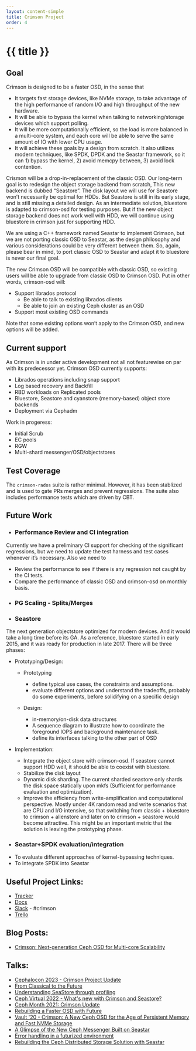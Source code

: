 ```yaml
---
layout: content-simple
title: Crimson Project
order: 4
---
```


# {{ title }}

## Goal

Crimson is designed to be a faster OSD, in the sense that

- It targets fast storage devices, like NVMe storage, to take advantage of the high performance of random I/O and high throughput of the new hardware.
- It will be able to bypass the kernel when talking to networking/storage devices which support polling.
- It will be more computationally efficient, so the load is more balanced in a multi-core system, and each core will be able to serve the same amount of IO with lower CPU usage.
- It will achieve these goals by a design from scratch. It also utilizes modern techniques, like SPDK, DPDK and the Seastar framework, so it can 1) bypass the kernel, 2) avoid memcpy between, 3) avoid lock contention.

Crismon will be a drop-in-replacement of the classic OSD. Our long-term goal is to redesign the object storage backend from scratch, This new backend is dubbed “Seastore”. The disk layout we will use for Seastore won’t necessarily be optimal for HDDs. But Seastore is still in its early stage, and is still missing a detailed design. As an intermediate solution, bluestore is adapted to crimson-osd for testing purposes. But if the new object storage backend does not work well with HDD, we will continue using bluestore in crimson just for supporting HDD.

We are using a C++ framework named Seastar to implement Crimson, but we are not porting classic OSD to Seastar, as the design philosophy and various considerations could be very different between them. So, again, please bear in mind, to port classic OSD to Seastar and adapt it to bluestore is never our final goal.

The new Crimson OSD will be compatible with classic OSD, so existing users will be able to upgrade from classic OSD to Crimson OSD. Put in other words, crimson-osd will:

- Support librados protocol
  - Be able to talk to existing librados clients
  - Be able to join an existing Ceph cluster as an OSD
- Support most existing OSD commands

Note that some existing options won’t apply to the Crimson OSD, and new options will be added.

## Current support

As Crimson is in under active development not all not featurewise on par with its predecessor yet.
Crimson OSD currently supports:

- Librados operations including snap support
- Log based recovery and Backfill
- RBD workloads on Replicated pools
- Bluestore, Seastore and cyanstore (memory-based) object store backends
- Deployment via Cephadm

Work in progeress:

- Initial Scrub
- EC pools
- RGW
- Multi-shard messenger/OSD/objectstores

## Test Coverage

The `crimson-rados` suite is rather minimal. However, it has been stablized and is used
to gate PRs merges and prevent regressions. The suite also includes performance tests which are driven by CBT.

## Future Work

- ### Performance Review and CI integration

Currently we have a preliminary CI support for checking of the significant
regressions, but we need to update the test harness and test cases
whenever it’s necessary. Also we need to

- Review the performance to see if there is any regression not caught by the CI
  tests.
- Compare the performance of classic OSD and crimson-osd on monthly basis.

* ### PG Scaling - Splits/Merges

* ### Seastore

The next generation objectstore optimized for modern devices. And it would take
a long time before its GA. As a reference, bluestore started in early 2015, and
it was ready for production in late 2017. There will be three phases:

- Prototyping/Design:

  - Prototyping

    - define typical use cases, the constraints and assumptions.
    - evaluate different options and understand the tradeoffs, probably do some
      experiments, before solidifying on a specific design

  - Design:

    - in-memory/on-disk data structures
    - A sequence diagram to illustrate how to coordinate the foreground IOPS and
      background maintenance task.
    - define its interfaces talking to the other part of OSD

- Implementation:

  - Integrate the object store with crimson-osd. If seastore cannot support HDD
    well, it should be able to coexist with bluestore.
  - Stabilize the disk layout
  - Dynamic disk sharding. The current sharded seastore only shards the disk space
    statically upon mkfs (Sufficient for performance evaluation and optimization).
  - Improve the efficiency from write-amplification and computational perspective.
    Mostly under 4K random read and write scenarios that are CPU and I/O intensive,
    so that switching from classic + bluestore to crimson + alienstore and later
    on to crimson + seastore would become attractive.
    This might be an important metric that the solution is leaving the prototyping phase.

* ### Seastar+SPDK evaluation/integration

- To evaluate different approaches of kernel-bypassing techniques.
- To integrate SPDK into Seastar

## Useful Project Links:

- [Tracker](tracker.ceph.com/projects/crimson/issues)
- [Docs](docs.ceph.com/en/latest/dev/crimson)
- [Slack](ceph-storage.slack.com) - #crimson
- [Trello](https://trello.com/b/lbHkWKxh/crimson)

## Blog Posts:

- [Crimson: Next-generation Ceph OSD for Multi-core Scalability](https://ceph.io/en/news/blog/2023/crimson-multi-core-scalability)

## Talks:

- [Cephalocon 2023 - Crimson Project Update](https://www.youtube.com/watch?v=LaP4YX1lQ3I)
- [From Classical to the Future](https://www.youtube.com/watch?v=8N_1WAEPw0o)
- [Understanding SeaStore through profiling](https://www.youtube.com/watch?v=SUJjZ9bjXJc)
- [Ceph Virtual 2022 - What's new with Crimson and Seastore?](https://www.youtube.com/watch?v=vc5w2mn93cY)
- [Ceph Month 2021: Crimson Update](https://www.youtube.com/watch?v=vzJPOA7aJMk)
- [Rebuilding a Faster OSD with Future](https://www.youtube.com/watch?v=3NmCPTJI1JE)
- [Vault '20 - Crimson: A New Ceph OSD for the Age of Persistent Memory and Fast NVMe Storage](https://www.youtube.com/watch?v=FuFmMB9rbRA)
- [A Glimpse of the New Ceph Messenger Built on Seastar](https://www.youtube.com/watch?v=X4Pz-dqrwi8)
- [Error handling in a futurized environment](https://www.youtube.com/watch?v=HXfFX0wGKL4)
- [Rebuilding the Ceph Distributed Storage Solution with Seastar](https://www.youtube.com/watch?v=A_25U4j7quA)
